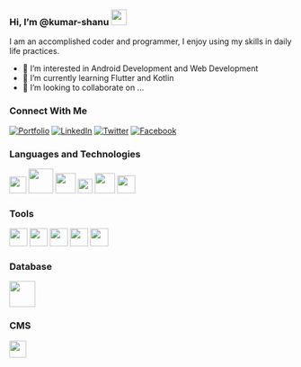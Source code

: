 ### Hi, I’m @kumar-shanu <img src="https://raw.githubusercontent.com/aemmadi/aemmadi/master/wave.gif" width="28px">

I am an accomplished coder and programmer, I enjoy using my skills in daily life practices.

- 👀 I’m interested in Android Development and Web Development
- 🌱 I’m currently learning Flutter and Kotlin
- 💞️ I’m looking to collaborate on ...


### Connect With Me

[![Portfolio](https://img.shields.io/badge/Kumar%20Shanu-Portfolio-orange)](https://kumar-shanu.netlify.com)
[![LinkedIn](https://img.shields.io/badge/krshanu07-blue?style=flat-square&logo=linkedin)](https://www.linkedin.com/krshanu07)
[![Twitter](https://img.shields.io/badge/krshanu07-9cf?style=flat-square&logo=twitter)](https://www.twitter.com/krshanu07)
[![Facebook](https://img.shields.io/badge/krshanu07-informational?style=flat-square&logo=facebook)](https://www.facebook.com/krshanu07)

### Languages and Technologies

<img src="https://upload.wikimedia.org/wikipedia/commons/thumb/7/74/Kotlin_Icon.png/1024px-Kotlin_Icon.png" width="30px"> <img src="https://logowik.com/content/uploads/images/flutter5786.jpg" width="44px">  <img src="https://upload.wikimedia.org/wikipedia/commons/thumb/2/27/PHP-logo.svg/1200px-PHP-logo.svg.png" width="36px">   <img src="https://upload.wikimedia.org/wikipedia/commons/d/d5/CSS3_logo_and_wordmark.svg" width="26px">  <img src="https://upload.wikimedia.org/wikipedia/commons/thumb/6/61/HTML5_logo_and_wordmark.svg/1200px-HTML5_logo_and_wordmark.svg.png" width="36px">  <img src="https://upload.wikimedia.org/wikipedia/commons/1/18/ISO_C%2B%2B_Logo.svg" width="32px"> 

### Tools

<img src="https://1.bp.blogspot.com/-PwaAONmMm78/V-ASbVPG39I/AAAAAAAADZY/boHNhTW5V4Y45qzx6gIweePgoO2VkIhfQCLcB/s1600/image04.png" width="32px">  <img src="https://git-scm.com/images/logos/downloads/Git-Icon-1788C.png" width="32px">  <img src="https://upload.wikimedia.org/wikipedia/commons/thumb/9/9a/Visual_Studio_Code_1.35_icon.svg/225px-Visual_Studio_Code_1.35_icon.svg.png" width="32px">  <img src="https://upload.wikimedia.org/wikipedia/commons/thumb/a/af/Adobe_Photoshop_CC_icon.svg/99px-Adobe_Photoshop_CC_icon.svg.png" width="32px"> <img src="https://upload.wikimedia.org/wikipedia/commons/thumb/f/fb/Adobe_Illustrator_CC_icon.svg/99px-Adobe_Illustrator_CC_icon.svg.png" width="32px"> 

### Database

<img src="https://download.logo.wine/logo/MySQL/MySQL-Logo.wine.png" width="46px">


### CMS

<img src="https://upload.wikimedia.org/wikipedia/commons/thumb/9/98/WordPress_blue_logo.svg/225px-WordPress_blue_logo.svg.png" width="30px">



